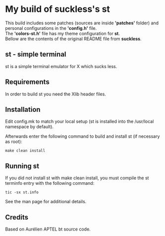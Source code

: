 # My build of **suckless's st**

This build includes some patches (sources are inside **'patches'** folder) and personal configurations in the **'config.h'** file.  
The **'colors-st.h'** file has my theme configuration for **st**.  
Bellow are the contents of the original README file from **suckless**.  

st - simple terminal
--------------------
st is a simple terminal emulator for X which sucks less.


Requirements
------------
In order to build st you need the Xlib header files.


Installation
------------
Edit config.mk to match your local setup (st is installed into
the /usr/local namespace by default).

Afterwards enter the following command to build and install st (if
necessary as root):

    make clean install


Running st
----------
If you did not install st with make clean install, you must compile
the st terminfo entry with the following command:

    tic -sx st.info

See the man page for additional details.

Credits
-------
Based on Aurélien APTEL <aurelien dot aptel at gmail dot com> bt source code.

